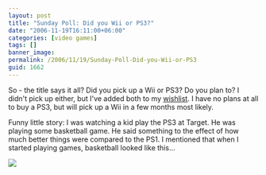 ```yaml
---
layout: post
title: "Sunday Poll: Did you Wii or PS3?"
date: "2006-11-19T16:11:00+06:00"
categories: [video games]
tags: []
banner_image: 
permalink: /2006/11/19/Sunday-Poll-Did-you-Wii-or-PS3
guid: 1662
---
```


So - the title says it all? Did you pick up a Wii or PS3? Do you plan to? I didn't pick up either, but I've added both to my <a href="http://www.amazon.com/o/registry/2TCL1D08EZEYE">wishlist</a>. I have no plans at all to buy a PS3, but will pick up a Wii in a few months most likely.

Funny little story: I was watching a kid play the PS3 at Target. He was playing some basketball game. He said something to the effect of how much better things were compared to the PS1. I mentioned that when I started playing games, basketball looked like this...

<img src="http://ray.camdenfamily.com/images/basketball.png">